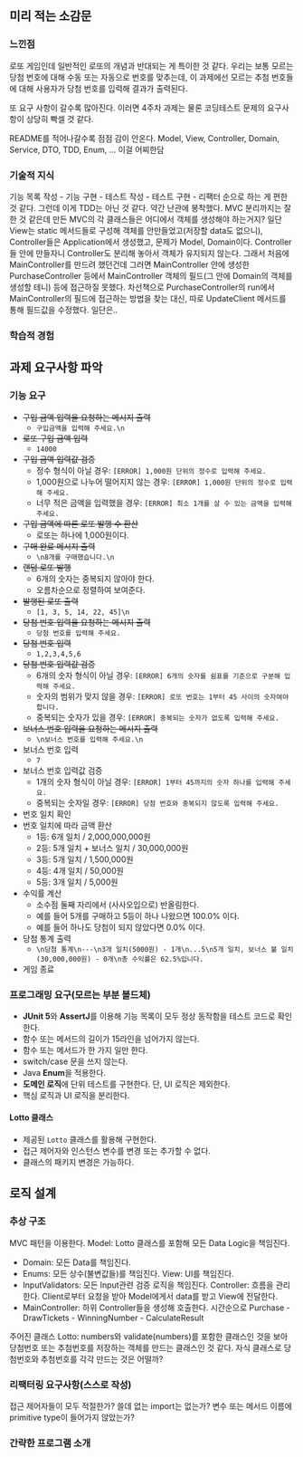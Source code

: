 ## 미리 적는 소감문
### 느낀점
로또 게임인데 일반적인 로또의 개념과 반대되는 게 특이한 것 같다.
우리는 보통 모르는 당첨 번호에 대해 수동 또는 자동으로 번호를 맞추는데,
이 과제에선 모르는 추첨 번호들에 대해 사용자가 당첨 번호를 입력해 결과가 출력된다.

또 요구 사항이 갈수록 많아진다. 이러면 4주차 과제는 물론 코딩테스트 문제의 요구사항이 상당히 빡셀 것 같다.

README를 적어나갈수록 점점 감이 안온다. Model, View, Controller, Domain, Service, DTO, TDD, Enum, ...
이걸 어찌한담

### 기술적 지식
기능 목록 작성 - 기능 구현 - 테스트 작성 - 테스트 구현 - 리팩터 순으로 하는 게 편한 것 같다. 그런데 이게 TDD는 아닌 것 같다.
약간 난관에 봉착했다. MVC 분리까지는 잘한 것 같은데 만든 MVC의 각 클래스들은 어디에서 객체를 생성해야 하는거지?
일단 View는 static 메서드들로 구성해 객체를 안만들었고(저장할 data도 없으니), Controller들은 Application에서 생성했고,
문제가 Model, Domain이다. Controller들 안에 만들자니 Controller도 분리해 놓아서 객체가 유지되지 않는다.
그래서 처음에 MainController를 만드려 했던건데 그러면 MainController 안에 생성한 PurchaseController 등에서 MainController
객체의 필드(그 안에 Domain의 객체를 생성할 테니) 등에 접근하질 못했다.
차선책으로 PurchaseController의 run에서 MainController의 필드에 접근하는 방법을 찾는 대신, 따로 UpdateClient 메서드를 통해
필드값을 수정했다. 일단은..
### 학습적 경험


## 과제 요구사항 파악
### 기능 요구
- ~~구입 금액 입력을 요청하는 메시지 출력~~
  - `구입금액을 입력해 주세요.\n`
- ~~로또 구입 금액 입력~~
  - `14000`
- ~~구입 금액 입력값 검증~~
  - 정수 형식이 아닐 경우: `[ERROR] 1,000원 단위의 정수로 입력해 주세요.`
  - 1,000원으로 나누어 떨어지지 않는 경우: `[ERROR] 1,000원 단위의 정수로 입력해 주세요.`
  - 너무 적은 금액을 입력했을 경우: `[ERROR] 최소 1개를 살 수 있는 금액을 입력해 주세요.`
- ~~구입 금액에 따른 로또 발행 수 환산~~
  - 로또는 하나에 1,000원이다.
- ~~구매 완료 메시지 출력~~
  - `\n8개를 구매했습니다.\n`
- ~~랜덤 로또 발행~~
  - 6개의 숫자는 중복되지 않아야 한다. 
  - 오름차순으로 정렬하여 보여준다.
- ~~발행된 로또 출력~~
  - `[1, 3, 5, 14, 22, 45]\n`
- ~~당첨 번호 입력을 요청하는 메시지 출력~~
  - `당첨 번호를 입력해 주세요.`
- ~~당첨 번호 입력~~
  - `1,2,3,4,5,6`
- ~~당첨 번호 입력값 검증~~
  - 6개의 숫자 형식이 아닐 경우: `[ERROR] 6개의 숫자를 쉼표를 기준으로 구분해 입력해 주세요.`
  - 숫자의 범위가 맞지 않을 경우: `[ERROR] 로또 번호는 1부터 45 사이의 숫자여야 합니다.`
  - 중복되는 숫자가 있을 경우: `[ERROR] 중복되는 숫자가 없도록 입력해 주세요.`
- ~~보너스 번호 입력을 요청하는 메시지 출력~~
  - `\n보너스 번호를 입력해 주세요.\n`
- 보너스 번호 입력
  - `7`
- 보너스 번호 입력값 검증
  - 1개의 숫자 형식이 아닐 경우: `[ERROR] 1부터 45까지의 숫자 하나를 입력해 주세요.`
  - 중복되는 숫자일 경우: `[ERROR] 당첨 번호와 중복되지 않도록 입력해 주세요.`
- 번호 일치 확인
- 번호 일치에 따라 금액 환산
  - 1등: 6개 일치 / 2,000,000,000원
  - 2등: 5개 일치 + 보너스 일치 / 30,000,000원
  - 3등: 5개 일치 / 1,500,000원
  - 4등: 4개 일치 / 50,000원
  - 5등: 3개 일치 / 5,000원
- 수익률 계산
  - 소수점 둘째 자리에서 (사사오입으로) 반올림한다.
  - 예를 들어 5개를 구매하고 5등이 하나 나왔으면 100.0% 이다.
  - 예를 들어 하나도 당첨이 되지 않았다면 0.0% 이다.
- 당첨 통계 출력
  - `\n당첨 통계\n---\n3개 일치(5000원) - 1개\n...5\n5개 일치, 보너스 불 일치 (30,000,000원) - 0개\n총 수익률은 62.5%입니다.`
- 게임 종료

### 프로그래밍 요구(모르는 부분 볼드체)
- **JUnit 5**와 **AssertJ**를 이용해 기능 목록이 모두 정상 동작함을 테스트 코드로 확인한다.
- 함수 또는 메서드의 길이가 15라인을 넘어가지 않는다.
- 함수 또는 메서드가 한 가지 일만 한다.
- switch/case 문을 쓰지 않는다.
- Java **Enum**을 적용한다.
- **도메인 로직**에 단위 테스트를 구현한다. 단, UI 로직은 제외한다.
- 핵심 로직과 UI 로직을 분리한다.
#### Lotto 클래스
- 제공된 `Lotto` 클래스를 활용해 구현한다.
- 접근 제어자와 인스턴스 변수를 변경 또는 추가할 수 없다.
- 클래스의 패키지 변경은 가능하다.

## 로직 설계
### 추상 구조
MVC 패턴을 이용한다. 
Model: Lotto 클래스를 포함해 모든 Data Logic을 책임진다.
- Domain: 모든 Data를 책임진다.
- Enums: 모든 상수(불변값들)를 책임진다.
View: UI를 책임진다.
- InputValidators: 모든 Input관련 검증 로직을 책임진다.
Controller: 흐름을 관리한다. Client로부터 요청을 받아 Model에게서 data를 받고 View에 전달한다.
- MainController: 하위 Controller들을 생성해 호출한다. 시간순으로 Purchase - DrawTickets - WinningNumber - CalculateResult

주어진 클래스 Lotto: numbers와 validate(numbers)를 포함한 클래스인 것을 보아 당첨번호 또는 추첨번호를 저장하는 객체를 만드는
클래스인 것 같다. 자식 클래스로 당첨번호와 추첨번호를 각각 만드는 것은 어떨까?
### 리팩터링 요구사항(스스로 작성)
접근 제어자들이 모두 적절한가?
쓸데 없는 import는 없는가?
변수 또는 메서드 이름에 primitive type이 들어가지 않았는가?
### 간략한 프로그램 소개
